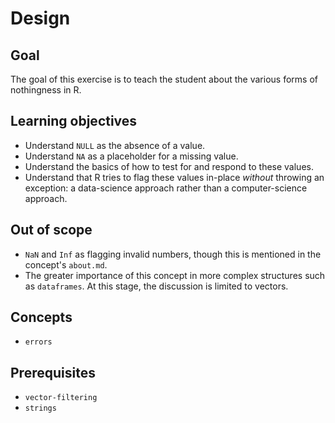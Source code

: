 # Design

## Goal

The goal of this exercise is to teach the student about the various forms of nothingness in R.

## Learning objectives

- Understand `NULL` as the absence of a value.
- Understand `NA` as a placeholder for a missing value.
- Understand the basics of how to test for and respond to these values.
- Understand that R tries to flag these values in-place *without* throwing an exception: a data-science approach rather than a computer-science approach.

## Out of scope

- `NaN` and `Inf` as flagging invalid numbers, though this is mentioned in the concept's `about.md`.
- The greater importance of this concept in more complex structures such as `dataframes`. At this stage, the discussion is limited to vectors.

## Concepts

- `errors`

## Prerequisites

- `vector-filtering`
- `strings`
